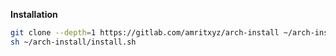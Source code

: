 **Installation**

```bash
git clone --depth=1 https://gitlab.com/amritxyz/arch-install ~/arch-install
sh ~/arch-install/install.sh
```
